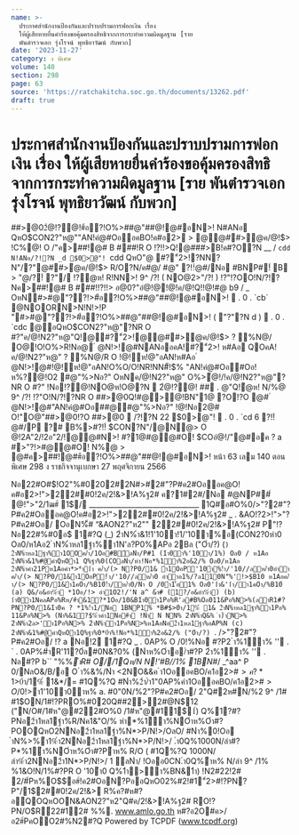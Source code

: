 ```yaml
---
name: >-
  ประกาศสำนักงานป้องกันและปราบปรามการฟอกเงิน เรื่อง
  ให้ผู้เสียหายยื่นคำร้องขอคุ้มครองสิทธิจากการกระทำความผิดมูลฐาน [ราย
  พันตำรวจเอก รุ่งโรจน์ พุทธิยาวัฒน์ กับพวก]
date: '2023-11-27'
category: ง พิเศษ
volume: 140
section: 298
page: 63
source: 'https://ratchakitcha.soc.go.th/documents/13262.pdf'
draft: true
---
```


# ประกาศสำนักงานป้องกันและปราบปรามการฟอกเงิน เรื่อง ให้ผู้เสียหายยื่นคำร้องขอคุ้มครองสิทธิจากการกระทำความผิดมูลฐาน [ราย พันตำรวจเอก รุ่งโรจน์ พุทธิยาวัฒน์ กับพวก]

##>@02ํ@!?@!#้อ?!O%>##@"##@!@#อN>! N#ANอ QหO$CON2?"ห@""AN!คํ@#OออคBO!ค#อ2> > @@##>ํ@ค/@!$> !C%@! O /"ค>##!@# B ###!R O !?!!>Q!@###>B!ค#?O?N __ / `cdd N!ANอ/?!?N _d $0>@"! `cdd QหO"@ #?"์2>!?NN?N"/?"@##>ํ@ค/@!$> R/O?N/ค#@/ #@" ?!!ํ@#/Nอ #BNP#!์ B > "@/?!์ ?"/ !?ํ@ห! R!NN>! 9^ /?! ( NO@2>"/?! ) !?"!?OO!N/?!?Nค>##!@# B ###!!?!!> อ@0?"อํ@!@!@!ค/@!Q!!@!#@ b9 / _ OหN#>#@"??!>#้อ?!O%>##@"##@!@#อN>!  . 0 . `cb` @NOORN>N!N!>!P "#>#@"??!>#้อ?!O%>##@"##@!@#อN>! ( "?"?N d )  . 0 . `cdc @อQหO$CON2?"ห@"?NR O #?"ค/@!N2?"ห@"Q!@#?"์2>!@@##>ํ@ค/@!$> ? %N@/ O@!O!O%>R!Nอ@ ํ @N!>!@#NANออคA!#?"์2>! ห#Aอ QOคA!ค/@!N2?"ห@" ? %N@/R O !@!ห!@"อAN!ห#Aอ ํ @N!>!@#!@!ห!@"อAN!O%O/O!NR!NN#็!$% "AN!คํ@#Oอ#Oอ!ห%?@!O2 #@"%>Nอ?" OหNค/@!N2?"ห@" O%>ํ@!/!ค/@!N2?"ห@"?NR O #?" !Nอ!?@!NO@ห!O@?N  2ํ@!?@! ## . @"Q!ํ@ห! N/%@ 9^ /?! !?"O!N/?!?NR O ##>@0Q!#@>@!BN"1@ ?O!?O @# ํ @N!>!@#"AN!คํ@#Oอ##@#@"%>Nอ?" !@!Nอ2@# O!"O@"##>@0!?O ##>@0  /?!?N 22 $0>@"!  . 0 . `cd 6 ?!!ํ@#/P ?# B%>#?!!์ $CON?N"/@N@> O @!2A"2/!2อ"2/!@@#N>! #?1@#@@#O! $COอํ@!/"@#อค ? a #>"?!>#@@#O! N%@ > @#ค>##!@##้อ?!O%>##@"##@!@#อN>! หน้า 63 เลม 140 ตอนพิเศษ 298 ง ราชกิจจานุเบกษา 27 พฤศจิกายน 2566

Nอ22#O#$!O2"%#0202#2N#>#2#"?P#ค2#Oออค@O!ค#อ2>!">22##0!2ค/2!&>!A%ฐ2# ค?1#2#/Nอ #@NP##์ @!">"2/1ฒ#์ 1$/ _______________________________ 1Q#อ#O%0/>"?2#"?P#ค2#Oออค@O!ค#อ2>!">22##0!2ค/2!&>!A%ฐ2# _ . &AO!?2>!">"?P#ค2#Oอ/ OอN%็# “&AON2?"ห2"" 22##0!2ค/2!&>!A%ฐ2# P"!?Nอ22#%#0อ$ 1#?Q (_) 2ําN%ํา&1!1'10ํา!1/'10ํา%อ(CON2?0หํา0 Oล0/ห1Aอ2 ําN%ําหล1ฐํา%ํา1N'ล?P0%APอ 2Bล ("Oํา/?) (`) 2ําN%ําหล1ฐํา%ํา1OOค/ํา/1Oอ#B์ลNํา/P#1 (1ํา0ํา%'10ํา/1%) Oล0 / ห1Aอ 2ําN%ํา&1%#@คําQหOํา1 Q%ฐํา%0(COลNํา/หํา!Nอ*%1ํา%2อ&2/% Oล0/ห1Aอ 2ําN%ําคํา21Pห1Aอคํา*>*ํา1ํา ค/ํา/(> N?P0/1& ํา1OอP'10ํา%!ํา/'10//ลห/ํา0อําํา ค/ํา/(> N?P0/1&ํา1OอP!ํา/'10//ลห/ํา0 อําําอ1%/?ล110N'็%'!>$B10 ห1Aอค/ํา/(> N?P0/1&ํา1คOํา/%B10์!ํา/ห/ํา0/Nํา O /0ํา1'้อ1% Oล0'1ํา&'1ํา/ํา1คOํา/%B10์ (a) Q&/อ&อํา%ํา *1Oอ/!> อํา1O2!/'N a^ &ํา# (1?/อ&อํา%ํา) (b) 1ํา0ํา1NคลAPอ%Rห/#ํา&1?*1Oอ/10&B1ํา0ํา1Pอ%R'ล#B%Oล011&Pอ%N>%(ลําR1#?PN?P0/1&1ํา0ค ? *1%!ํา1/Nอ 1BNP1%์ *B#$>0ํา/1%์ 1& 2ําN%ําหล1ฐํา%ํา1Pอ% 11&Pอ%N>% (Nํา%&1?$%ําคํา1Nอ#ํา !Nํา N NN% 2ําN%ําQ&% ํา)ําN>% 2ําN%ํา2ล>'ํา1Pอ%N>% 2ําN%ําํา1Pอ%N>%ห1AอNอ2ํา1หล1ฐํา%อAP%N (c) 2ําN%ํา&1%#@คําQหOํา1Q%ฐํา%0*0ํา%!Nอ*%1ํา%2อ&2/% ("Oํา/?) `. />"?2#"?P#ค2#Oอ/ !? a Nอ!2 1#?Q _ . 0AP% O /0!%Nอ #?P2 ํา%1ํา% '' . ` . 0AP%#ําR'11?0์ล#0N&?0% (Nําห%Oําอ/ํา#?P 2ํา%1ํา% '' . Nล#?P b`` "%%*ําR# O//1Qห/N N!'#B//1% 1BN#*/ _^aa^ P 0/NลO&/B/อ O ํา%&%/Nํา <2NO&&ค ํา1OออคBO/ค1อ2>#$> ค ? *1%! ํา1/Nอ 1BNP1%์ *B#$>0ํา/1%์ 1&*/= #1Q%?Q #Nํา%2ํา/ํา1"0AP%คํา1OออคBO/ค1อ2>#$> O /0!%Nอห1Aอ/อ&อํา%ํา QหO&BคคลอAP%/ํา ําN%>%ํา1O#% (P 0/?ห%12Aอ/อ&อํา%ํา*1Oอ/!> อํา1O2!/'N a^ &ํา#) Oล0Nอ2ํา1#B&1&!Oอ11&1อ2ําN%ํา"C!Oอ a. 0AP%(Nํา%Nอ#ําอ>NลO#1อ%>2์ห1AอNอ#ําอAP%!ํา/#?PNลํา$>ํา1'10ํา0ําห% a. #0"0N/%2"?P#ค2#Oอ/ 2"Q#2ห#N/%2 9^ /1# #1$ON/1#!?PRO%#020Q##2>2#@N$12 ("N/O#/1#ห"@#22#O%0 /1#ห"@#11$1์) Q%1?#?PNอ2ํา1หล1ฐํา%R/Nค1&"O/% หํา*%1ํา%NOําห%Oํา#?POOQหO2NNอ2ํา1หล1ฐํา%N*>P/N!>/OลO/ #Nํา%0!Oอ ําN%>%ํา1%ํา2NNอ2ํา1หล1ฐํา%N*>P/N!>/ .ํา0Q%1000N/ลํา#?P*%1ํา%NOําห%Oํา#?Pําห% R/O ( #1Q%?Q 1000N/ลํา%ํา2NNอ2ํา1N*>P/N!>/ 1 ลNํา/ !Oออ0CN.ํา0Q%ําห% N/ลํา 9^ /1% %1&O!N/1%#?PR O '10ํา0 Q%1ํา>ํา%BN&1ํา) !N2#22!2# 2/#์Pห%O$$อ#์!ค2#OอN?PออQหO02%#2!#1"์2>#!?PN?P"/1$2##0!2ค/2!&> R%ค?#ห#?อQOQหOON&AON2?"ห2"Q#ค/2!&>!A%ฐ2# RO!?PN/O$R์22#12# %%. www.amlo.go.th ห#?อ2O#ค>/อ2#์PคOO2#%N2#?Q Powered by TCPDF (www.tcpdf.org)
